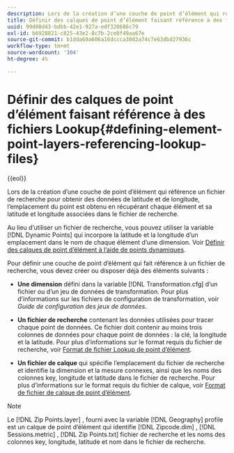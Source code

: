 ```yaml
---
description: Lors de la création d’une couche de point d’élément qui référence un fichier de recherche pour obtenir des données de latitude et de longitude, l’emplacement du point est obtenu en récupérant chaque élément et sa latitude et longitude associées dans le fichier de recherche.
title: Définir des calques de point d’élément faisant référence à des fichiers Lookup
uuid: 99d08d43-bdbb-42e1-927a-edf320686c79
exl-id: b6928821-c825-43e2-8c7b-2ce0f49aa67e
source-git-commit: b1dda69a606a16dccca30d2a74c7e63dbd27936c
workflow-type: tm+mt
source-wordcount: '304'
ht-degree: 4%

---
```


# Définir des calques de point d’élément faisant référence à des fichiers Lookup{#defining-element-point-layers-referencing-lookup-files}

{{eol}}

Lors de la création d’une couche de point d’élément qui référence un fichier de recherche pour obtenir des données de latitude et de longitude, l’emplacement du point est obtenu en récupérant chaque élément et sa latitude et longitude associées dans le fichier de recherche.

Au lieu d’utiliser un fichier de recherche, vous pouvez utiliser la variable [!DNL Dynamic Points] qui incorpore la latitude et la longitude d’un emplacement dans le nom de chaque élément d’une dimension. Voir [Définir des calques de point d’élément à l’aide de points dynamiques](../../../../../home/c-geo-oview/c-wk-img-lyrs/c-elmt-pt-lyrs/c-elmt-pt-lyrs-ref-lkp-files/c-elmt-pt-lyr-file-frmt/c-dyn-pts.md#concept-77ae65bedc3f465489bc135ae7e3c2f3).

Pour définir une couche de point d’élément qui fait référence à un fichier de recherche, vous devez créer ou disposer déjà des éléments suivants :

* **Une dimension** défini dans la variable [!DNL Transformation.cfg] d’un fichier ou d’un jeu de données de transformation. Pour plus d’informations sur les fichiers de configuration de transformation, voir *Guide de configuration des jeux de données*.

* **Un fichier de recherche** contenant les données utilisées pour tracer chaque point de données. Ce fichier doit contenir au moins trois colonnes de données pour chaque point de données : la clé, la longitude et la latitude. Pour plus d’informations sur le format requis du fichier de recherche, voir [Format de fichier Lookup de point d’élément](../../../../../home/c-geo-oview/c-wk-img-lyrs/c-elmt-pt-lyrs/c-elmt-pt-lyrs-ref-lkp-files/c-elmt-pt-lkp-file-frmt.md#concept-c059121019ea4dbcb1c17129567f4121).

* **Un fichier de calque** qui spécifie l’emplacement du fichier de recherche et identifie la dimension et la mesure connexes, ainsi que les noms des colonnes key, longitude et latitude dans le fichier de recherche. Pour plus d’informations sur le format requis du fichier de calque, voir [Format de fichier de calque de point d’élément](../../../../../home/c-geo-oview/c-wk-img-lyrs/c-elmt-pt-lyrs/c-elmt-pt-lyrs-ref-lkp-files/c-elmt-pt-lyr-file-frmt/c-elmt-pt-lyr-file-frmt.md#concept-678a95cb69644105a7af1b86ad5a5981).

>[!NOTE]
>
>Le [!DNL Zip Points.layer] , fourni avec la variable [!DNL Geography] profile est un calque de point d’élément qui identifie [!DNL Zipcode.dim] , [!DNL Sessions.metric] , [!DNL Zip Points.txt] fichier de recherche et les noms des colonnes key, longitude, latitude et nom dans le fichier de recherche.
